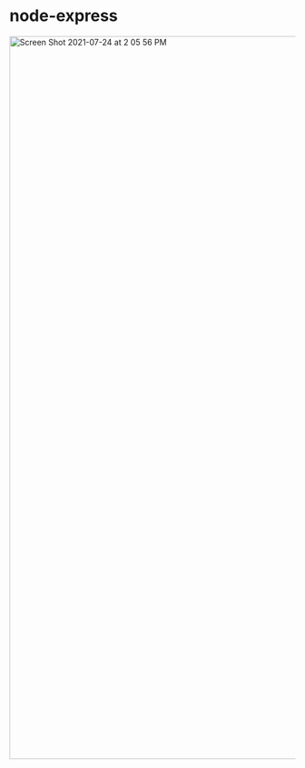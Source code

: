 # node-express

<img width="1271" alt="Screen Shot 2021-07-24 at 2 05 56 PM" src="https://user-images.githubusercontent.com/75144406/126877418-7e0775d8-141d-43bc-9978-fc96ff0be52c.png">
